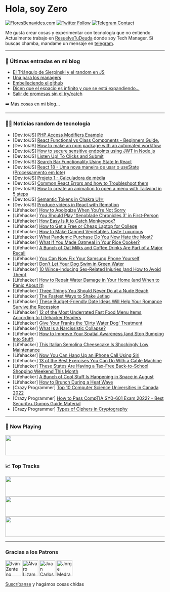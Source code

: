 # Hola, soy Zero

[![FloresBenavides.com](https://img.shields.io/website?down_message=oops&label=MiBlog&style=for-the-badge&up_message=online&url=https%3A%2F%2Ffloresbenavides.com)](https://floresbenavides.com) [![Twitter Follow](https://img.shields.io/twitter/follow/ZeroDragon?color=%231DA1F2&label=Follow&logo=twitter&logoColor=ffffff&style=for-the-badge)](https://twitter.com/zerodragon) [![Telegram Contact](https://img.shields.io/badge/escr%C3%ADbeme-ZeroDragon-%2326A5E4?style=for-the-badge&logo=telegram)](https://t.me/zerodragon)

Me gusta crear cosas y experimentar con tecnología que no entiendo.
Actualmente trabajo en [ResuelveTuDeuda](http://github.com/resuelve) donde soy Tech Manager.
Si buscas chamba, mandame un mensaje en [telegram](https://t.me/zerodragon).

---

### 📕 Últimas entradas en mi blog
<!-- BLOG-POST-LIST:START -->
- [El Triángulo de Sierpinski y el random en JS](https://floresbenavides.com/el-triangulo-de-sierpinski-y-el-random-en-js/)
- [Una para los managers](https://floresbenavides.com/una-para-los-managers/)
- [Embelleciendo el github](https://floresbenavides.com/embelleciendo-el-github/)
- [Dicen que el espacio es infinito y que se está expandiendo…](https://floresbenavides.com/dicen-que-el-espacio-es-infinito-y-que-se-esta-expandiendo/)
- [Salir de promesas sin el try/catch](https://floresbenavides.com/salir-de-promesas-sin-el-try-catch/)
<!-- BLOG-POST-LIST:END -->

➡️ [Más cosas en mi blog...](https://floresbenavides.com)

---

### 👨‍💻 Noticias random de tecnología
<!-- TECH-POSTS:START -->
- [Dev.to/JS] [PHP Access Modifiers Example](https://dev.to/techsolutionstuff/php-access-modifiers-example-3ejl)
- [Dev.to/JS] [React Functional vs Class Components - Beginners Guide.](https://dev.to/abbhiishek/react-functional-vs-class-components-beginners-guide-4ca3)
- [Dev.to/JS] [How to make an npm package with an automated workflow](https://dev.to/xylocone/how-to-make-an-npm-package-with-an-automated-workflow-19j0)
- [Dev.to/JS] [How to secure sensitive endpoints using JWT in Node.js](https://dev.to/joaolima/how-to-secure-sensitive-endpoints-using-jwt-in-nodejs-468k)
- [Dev.to/JS] [Listen Up! To Clicks and Submit](https://dev.to/sheenasany/listen-up-to-clicks-and-submit-50hc)
- [Dev.to/JS] [Search Bar Functionality Using State In React](https://dev.to/andreaesparza13/search-bar-functionality-using-state-in-react-25kj)
- [Dev.to/JS] [React 18 - Uma nova maneira de usar o useState &lpar;Processamento em lote&rpar;](https://dev.to/tiagodanin/react-18-uma-nova-maneira-de-usar-o-usestate-processamento-em-lote-1ee9)
- [Dev.to/JS] [Projeto 1 - Calculadora de média](https://dev.to/yasmindematos/projeto-1-calculadora-de-media-34op)
- [Dev.to/JS] [Common React Errors and how to Troubleshoot them](https://dev.to/kdliving14/common-react-errors-and-how-to-troubleshoot-them-57f5)
- [Dev.to/JS] [How to create an animation to open a menu with Tailwind in 5 steps](https://dev.to/maysab/how-to-create-an-animation-to-open-a-menu-with-tailwind-in-5-steps-1llj)
- [Dev.to/JS] [Semantic Tokens in Chakra UI⚛](https://dev.to/paripsky/semantic-tokens-in-chakra-ui-4k1b)
- [Dev.to/JS] [Produce videos in React with Remotion](https://dev.to/asayerio_techblog/produce-videos-in-react-with-remotion-4g9b)
- [Lifehacker] [How to Apologize When You&#39;re Not Sorry](https://lifehacker.com/how-to-apologize-when-youre-not-sorry-1849361709)
- [Lifehacker] [You Should Play &#39;Xenoblade Chronicles 3&#39; in First-Person](https://lifehacker.com/you-should-play-xenoblade-chronicles-3-in-first-person-1849361742)
- [Lifehacker] [How Easy Is It to Catch Monkeypox?](https://lifehacker.com/how-easy-is-it-to-catch-monkeypox-1849361585)
- [Lifehacker] [How to Get a Free or Cheap Laptop for College](https://lifehacker.com/how-to-get-a-free-or-cheap-laptop-for-college-1849361096)
- [Lifehacker] [How to Make Canned Vegetables Taste Luxurious](https://lifehacker.com/how-to-make-canned-vegetables-taste-luxurious-1849361325)
- [Lifehacker] [What Pandemic Purchase Do You Now Hate the Most?](https://lifehacker.com/what-pandemic-purchase-do-you-now-hate-the-most-1849359879)
- [Lifehacker] [What If You Made Oatmeal in Your Rice Cooker?](https://lifehacker.com/what-if-you-made-oatmeal-in-your-rice-cooker-1849360455)
- [Lifehacker] [A Bunch of Oat Milks and Coffee Drinks Are Part of a Major Recall](https://lifehacker.com/a-bunch-of-oat-milks-and-coffee-drinks-are-part-of-a-ma-1849360156)
- [Lifehacker] [You Can Now Fix Your Samsung Phone Yourself](https://lifehacker.com/you-can-now-fix-your-samsung-phone-yourself-1849359753)
- [Lifehacker] [Don&#39;t Let Your Dog Swim in Green Water](https://lifehacker.com/dont-let-your-dog-swim-in-green-water-1849359850)
- [Lifehacker] [10 Wince-Inducing Sex-Related Injuries &lpar;and How to Avoid Them&rpar;](https://lifehacker.com/10-wince-inducing-sex-related-injuries-and-how-to-avoi-1849358333)
- [Lifehacker] [How to Repair Water Damage in Your Home &lpar;and When to Panic About It&rpar;](https://lifehacker.com/how-to-repair-water-damage-in-your-home-and-when-to-pa-1849359633)
- [Lifehacker] [Three Things You Should Never Do at a Nude Beach](https://lifehacker.com/three-things-you-should-never-do-at-a-nude-beach-1849359678)
- [Lifehacker] [The Fastest Ways to Shake Jetlag](https://lifehacker.com/the-fastest-ways-to-shake-jetlag-1849359211)
- [Lifehacker] [These Budget-Friendly Date Ideas Will Help Your Romance Survive the Recession](https://lifehacker.com/these-budget-friendly-date-ideas-will-help-your-romance-1849357597)
- [Lifehacker] [12 of the Most Underrated Fast Food Menu Items, According to Lifehacker Readers](https://lifehacker.com/12-of-the-most-underrated-fast-food-menu-items-accordi-1849357360)
- [Lifehacker] [Give Your Franks the &#39;Dirty Water Dog&#39; Treatment](https://lifehacker.com/give-your-franks-the-dirty-water-dog-treatment-1849357413)
- [Lifehacker] [What Is a Narcissistic Collapse?](https://lifehacker.com/what-is-a-narcissistic-collapse-1849357008)
- [Lifehacker] [How to Improve Your Spatial Awareness &lpar;and Stop Bumping Into Stuff&rpar;](https://lifehacker.com/how-to-improve-your-spatial-awareness-and-stop-bumping-1849354731)
- [Lifehacker] [This Italian Semolina Cheesecake Is Shockingly Low Maintenance](https://lifehacker.com/this-italian-semolina-cheesecake-is-shockingly-low-main-1849356883)
- [Lifehacker] [Now You Can Hang Up an iPhone Call Using Siri](https://lifehacker.com/now-you-can-hang-up-an-iphone-call-using-siri-1849181769)
- [Lifehacker] [13 of the Best Exercises You Can Do With a Cable Machine](https://lifehacker.com/13-of-the-best-exercises-you-can-do-with-a-cable-machin-1849356941)
- [Lifehacker] [These States Are Having a Tax-Free Back-to-School Shopping Weekend This Month](https://lifehacker.com/these-states-are-having-a-tax-free-back-to-school-shopp-1849356915)
- [Lifehacker] [A Bunch of Cool Stuff Is Happening in Space in August](https://lifehacker.com/a-bunch-of-cool-shit-is-happening-in-space-in-august-1849356656)
- [Lifehacker] [How to Brunch During a Heat Wave](https://lifehacker.com/how-to-brunch-during-a-heat-wave-1849356507)
- [Crazy Programmer] [Top 10 Computer Science Universities in Canada 2022](https://www.thecrazyprogrammer.com/2022/07/computer-science-universities-in-canada.html)
- [Crazy Programmer] [How to Pass CompTIA SY0-601 Exam 2022? – Best Security+ Dumps Guide Material](https://www.thecrazyprogrammer.com/2022/07/how-to-pass-comptia-sy0-601-exam-2022.html)
- [Crazy Programmer] [Types of Ciphers in Cryptography](https://www.thecrazyprogrammer.com/2022/07/types-of-ciphers-in-cryptography.html)<!-- TECH-POSTS:END -->

---

### 🎵 Now Playing
<a href="https://spotify-now-playing-dun.vercel.app/now-playing?open"><img src="https://spotify-now-playing-dun.vercel.app/now-playing" width="540" height="64"></a>

### 📈 Top Tracks
<a href="https://spotify-now-playing-dun.vercel.app/top-tracks?i=1&open"><img src="https://spotify-now-playing-dun.vercel.app/top-tracks?i=1" width="540" height="64"></a>
<a href="https://spotify-now-playing-dun.vercel.app/top-tracks?i=2&open"><img src="https://spotify-now-playing-dun.vercel.app/top-tracks?i=2" width="540" height="64"></a>
<a href="https://spotify-now-playing-dun.vercel.app/top-tracks?i=3&open"><img src="https://spotify-now-playing-dun.vercel.app/top-tracks?i=3" width="540" height="64"></a>

---

### Gracias a los Patrons
[<img src="https://avatars.githubusercontent.com/u/243380?v=4" alt="Iván Zenteno" width="50px">](https://github.com/k001) [<img src="https://avatars.githubusercontent.com/u/19955639?v=4" alt="Álvaro Lizama" width="50px">](https://github.com/alvarolizama) [<img src="https://avatars.githubusercontent.com/u/2718753?v=4" alt="Juan Carlos Ruiz" width="50px">](https://github.com/JuanCrg90) [<img src="https://avatars.githubusercontent.com/u/37025?v=4" alt="Jorge Medrano" width="50px">](https://github.com/h1pp1e) 

[Suscríbanse](https://www.patreon.com/zerodragon) y hagámos cosas chidas
